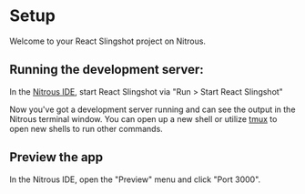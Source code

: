 # Setup

Welcome to your React Slingshot project on Nitrous.

## Running the development server:

In the [Nitrous IDE](https://community.nitrous.io/docs/ide-overview), start React Slingshot via "Run > Start React Slingshot"

Now you've got a development server running and can see the output in the Nitrous terminal window. You can open up a new shell or utilize [tmux](https://community.nitrous.io/docs/tmux) to open new shells to run other commands.

## Preview the app

In the Nitrous IDE, open the "Preview" menu and click "Port 3000".
